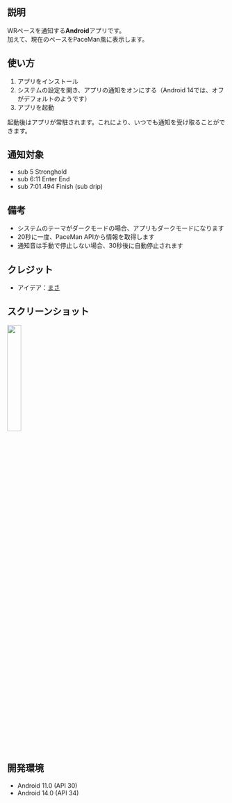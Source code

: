 ## 説明
WRペースを通知する**Android**アプリです。  
加えて、現在のペースをPaceMan風に表示します。

## 使い方
1. アプリをインストール
2. システムの設定を開き、アプリの通知をオンにする（Android 14では、オフがデフォルトのようです）
3. アプリを起動

起動後はアプリが常駐されます。これにより、いつでも通知を受け取ることができます。

## 通知対象
- sub 5 Stronghold
- sub 6:11 Enter End
- sub 7:01.494 Finish (sub drip)

## 備考
- システムのテーマがダークモードの場合、アプリもダークモードになります
- 20秒に一度、PaceMan APIから情報を取得します
- 通知音は手動で停止しない場合、30秒後に自動停止されます

## クレジット
- アイデア：[まさ](https://x.com/masa_ERC/status/1846322439976112189)

## スクリーンショット
<img src="https://github.com/user-attachments/assets/e3096dc9-84a8-47e3-bab8-4d390e21633e" width="25%" />

## 開発環境
- Android 11.0 (API 30)
- Android 14.0 (API 34)
